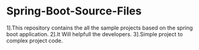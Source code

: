 # Spring-Boot-Source-Files

1].This repository contains the all the sample projects based on the spring boot application.
2].It Will helpfull the developers.
3].Simple project to complex project code.
